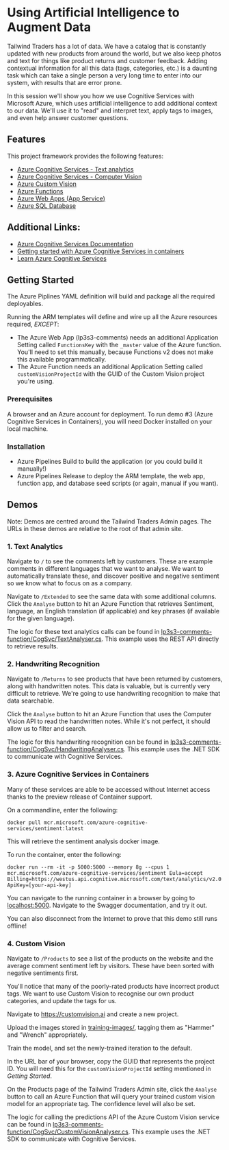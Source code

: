 # Using Artificial Intelligence to Augment Data

Tailwind Traders has a lot of data. We have a catalog that is constantly updated with new products from around the world, but we also keep photos and text for things like product returns and customer feedback. Adding contextual information for all this data (tags, categories, etc.) is a daunting task which can take a single person a very long time to enter into our system, with results that are error prone.

In this session we'll show you how we use Cognitive Services with Microsoft Azure, which uses artificial intelligence to add additional context to our data. We'll use it to "read" and interpret text, apply tags to images, and even help answer customer questions.

## Features

This project framework provides the following features:

* [Azure Cognitive Services - Text analytics](https://azure.microsoft.com/en-au/services/cognitive-services/text-analytics/?WT.mc_id=msignitethetour-github-dat30)
* [Azure Cognitive Services - Computer Vision](https://azure.microsoft.com/en-au/services/cognitive-services/computer-vision/?WT.mc_id=msignitethetour-github-dat30)
* [Azure Custom Vision](https://customvision.ai?WT.mc_id=msignitethetour-github-dat30)
* [Azure Functions](https://azure.microsoft.com/en-au/services/functions/?WT.mc_id=msignitethetour-github-dat30)
* [Azure Web Apps (App Service)](https://azure.microsoft.com/en-au/services/app-service/?WT.mc_id=msignitethetour-github-dat30)
* [Azure SQL Database](https://azure.microsoft.com/en-au/services/sql-database/?WT.mc_id=msignitethetour-github-dat30)

## Additional Links:

* [Azure Cognitive Services Documentation](https://docs.microsoft.com/en-au/azure/cognitive-services/?WT.mc_id=MSIgniteTheTour-github-dat30)
* [Getting started with Azure Cognitive Services in containers](https://azure.microsoft.com/en-us/blog/getting-started-with-azure-cognitive-services-in-containers/?WT.mc_id=msignitethetour-slides-dat30)
* [Learn Azure Cognitive Services](https://docs.microsoft.com/en-us/learn/?WT.mc_id=msignitethetour-github-dat30)

## Getting Started

The Azure Piplines YAML definition will build and package all the required deployables.

Running the ARM templates will define and wire up all the Azure resources required, *EXCEPT*:

* The Azure Web App (lp3s3-comments) needs an additional Application Setting called `FunctionsKey` with the `_master` value of the Azure function. You'll need to set this manually, because Functions v2 does not make this available programmatically.
* The Azure Function needs an additional Application Setting called `customVisionProjectId` with the GUID of the Custom Vision project you're using.

### Prerequisites

A browser and an Azure account for deployment.
To run demo #3 (Azure Cognitive Services in Containers), you will need Docker installed on your local machine.

### Installation

* Azure Pipelines Build to build the application (or you could build it manually!)
* Azure Pipelines Release to deploy the ARM template, the web app, function app, and database seed scripts (or again, manual if you want).

## Demos

Note: Demos are centred around the Tailwind Traders Admin pages. The URLs in these demos are relative to the root of that admin site.

### 1. Text Analytics

Navigate to `/` to see the comments left by customers. These are example comments in different languages that we want to analyse. We want to automatically translate these, and discover positive and negative sentiment so we know what to focus on as a company.

Navigate to `/Extended` to see the same data with some additional columns. Click the `Analyse` button to hit an Azure Function that retrieves Sentiment, language, an English translation (if applicable) and key phrases (if available for the given language).

The logic for these text analytics calls can be found in [lp3s3-comments-function/CogSvc/TextAnalyser.cs](lp3s3-comments-function/CogSvc/TextAnalyser.cs). This example uses the REST API directly to retrieve results.

### 2. Handwriting Recognition

Navigate to `/Returns` to see products that have been returned by customers, along with handwritten notes. This data is valuable, but is currently very difficult to retrieve. We're going to use handwriting recognition to make that data searchable.

Click the `Analyse` button to hit an Azure Function that uses the Computer Vision API to read the handwritten notes. While it's not perfect, it should allow us to filter and search.

The logic for this handwriting recognition can be found in [lp3s3-comments-function/CogSvc/HandwritingAnalyser.cs](lp3s3-comments-function/CogSvc/HandwritingAnalyser.cs). This example uses the .NET SDK to communicate with Cognitive Services.

### 3. Azure Cognitive Services in Containers

Many of these services are able to be accessed without Internet access thanks to the preview release of Container support.

On a commandline, enter the following:

    docker pull mcr.microsoft.com/azure-cognitive-services/sentiment:latest

This will retrieve the sentiment analysis docker image.

To run the container, enter the following:

    docker run --rm -it -p 5000:5000 --memory 8g --cpus 1 mcr.microsoft.com/azure-cognitive-services/sentiment Eula=accept Billing=https://westus.api.cognitive.microsoft.com/text/analytics/v2.0 ApiKey=[your-api-key]

You can navigate to the running container in a browser by going to [localhost:5000](http://localhost:5000). Navigate to the Swagger documentation, and try it out.

You can also disconnect from the Internet to prove that this demo still runs offline!

### 4. Custom Vision

Navigate to `/Products` to see a list of the products on the website and the average comment sentiment left by visitors. These have been sorted with negative sentiments first.

You'll notice that many of the poorly-rated products have incorrect product tags. We want to use Custom Vision to recognise our own product categories, and update the tags for us.

Navigate to https://customvision.ai and create a new project.

Upload the images stored in [training-images/](training-images/), tagging them as "Hammer" and "Wrench" appropriately.

Train the model, and set the newly-trained iteration to the default.

In the URL bar of your browser, copy the GUID that represents the project ID. You will need this for the `customVisionProjectId` setting mentioned in *Getting Started*.

On the Products page of the Tailwind Traders Admin site, click the `Analyse` button to call an Azure Function that will query your trained custom vision model for an appropriate tag. The confidence level will also be set.

The logic for calling the predictions API of the Azure Custom Vision service can be found in [lp3s3-comments-function/CogSvc/CustomVisionAnalyser.cs](lp3s3-comments-function/CogSvc/CustomVisionAnalyser.cs). This example uses the .NET SDK to communicate with Cognitive Services.
